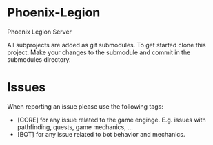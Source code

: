 # Phoenix-Legion
Phoenix Legion Server

All subprojects are added as git submodules. To get started clone this project. Make your changes to the submodule and commit in the submodules directory.

# Issues

When reporting an issue please use the following tags:

* [CORE] for any issue related to the game enginge. E.g. issues with  pathfinding, quests, game mechanics, ...
* [BOT] for any issue related to bot behavior and mechanics.
